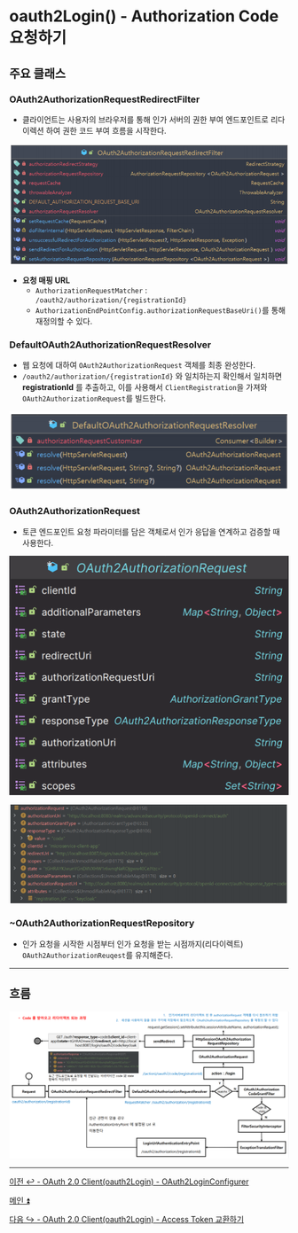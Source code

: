 # oauth2Login() - Authorization Code 요청하기

## 주요 클래스

### OAuth2AuthorizationRequestRedirectFilter

- 클라이언트는 사용자의 브라우저를 통해 인가 서버의 권한 부여 엔드포인트로 리다이렉션 하여 권한 코드 부여 흐름을 시작한다.

![img_4.png](image/img_4.png)

- **요청 매핑 URL**
  - `AuthorizationRequestMatcher` : `/oauth2/authorization/{registrationId}`
  - `AuthorizationEndPointConfig.authorizationRequestBaseUri()`를 통해 재정의할 수 있다.

### DefaultOAuth2AuthorizationRequestResolver

- 웹 요청에 대하여 `OAuth2AuthorizationRequest` 객체를 최종 완성한다.
- `/oauth2/authorization/{registrationId}` 와 일치하는지 확인해서 일치하면 **registrationId** 를 추출하고, 이를 사용해서 `ClientRegistration`을 가져와
    `OAuth2AuthorizationRequest`를 빌드한다.

![img_5.png](image/img_5.png)

### OAuth2AuthorizationRequest

- 토큰 엔드포인트 요청 파라미터를 담은 객체로서 인가 응답을 연계하고 검증할 때 사용한다.

![img_6.png](image/img_6.png)

![img_7.png](image/img_7.png)

### ~OAuth2AuthorizationRequestRepository

- 인가 요청을 시작한 시점부터 인가 요청을 받는 시점까지(리다이렉트) `OAuth2AuthorizationReuqest`를 유지해준다.

---

## 흐름

![img_8.png](image/img_8.png)

---

[이전 ↩️ - OAuth 2.0 Client(oauth2Login) - OAuth2LoginConfigurer](https://github.com/genesis12345678/TIL/blob/main/Spring/security/oauth/OAuth2Login/OAuth2LoginConfigurer.md)

[메인 ⏫](https://github.com/genesis12345678/TIL/blob/main/Spring/security/oauth/main.md)

[다음 ↪️ - OAuth 2.0 Client(oauth2Login) - Access Token 교환하기](https://github.com/genesis12345678/TIL/blob/main/Spring/security/oauth/OAuth2Login/Access%20Token.md)